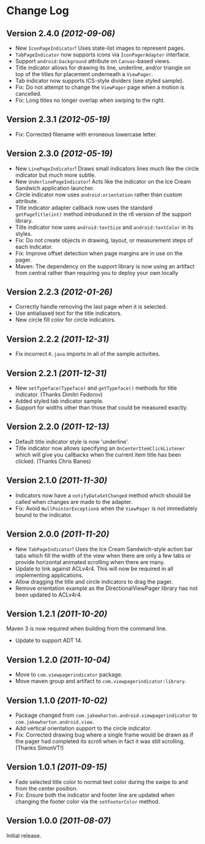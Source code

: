 Change Log
==========

Version 2.4.0 *(2012-09-06)*
----------------------------

 * New `IconPageIndicator`! Uses state-list images to represent pages.
 * `TabPageIndicator` now supports icons via `IconPagerAdapter` interface.
 * Support `android:background` attribute on `Canvas`-based views.
 * Title indicator allows for drawing its line, underline, and/or triangle on
   top of the titles for placement underneath a `ViewPager`.
 * Tab indicator now supports ICS-style dividers (see styled sample).
 * Fix: Do not attempt to change the `ViewPager` page when a motion is
   cancelled.
 * Fix: Long titles no longer overlap when swiping to the right.


Version 2.3.1 *(2012-05-19)*
----------------------------

 * Fix: Corrected filename with erroneous lowercase letter.


Version 2.3.0 *(2012-05-19)*
----------------------------

 * New `LinePageIndicator`! Draws small indicators lines much like the circle
   indicator but much more subtle.
 * New `UnderlinePageIndicator`! Acts like the indicator on the Ice Cream
   Sandwich application launcher.
 * Circle indicator now uses `android:orientation` rather than custom attribute.
 * Title indicator adapter callback now uses the standard `getPageTitle(int)`
   method introduced in the r6 version of the support library.
 * Title indicator now uses `android:textSize` and `android:textColor` in its
   styles.
 * Fix: Do not create objects in drawing, layout, or measurement steps of each
   indicator.
 * Fix: Improve offset detection when page margins are in use on the pager.
 * Maven: The dependency on the support library is now using an artifact from
   central rather than requiring you to deploy your own locally


Version 2.2.3 *(2012-01-26)*
----------------------------

 * Correctly handle removing the last page when it is selected.
 * Use antialiased text for the title indicators.
 * New circle fill color for circle indicators.


Version 2.2.2 *(2011-12-31)*
----------------------------

 * Fix incorrect `R.java` imports in all of the sample activities.


Version 2.2.1 *(2011-12-31)*
----------------------------

 * New `setTypeface(Typeface)` and `getTypeface()` methods for title indicator.
   (Thanks Dimitri Fedorov)
 * Added styled tab indicator sample.
 * Support for widths other than those that could be measured exactly.


Version 2.2.0 *(2011-12-13)*
----------------------------

 * Default title indicator style is now 'underline'.
 * Title indicator now allows specifying an `OnCenterItemClickListener` which
   will give you callbacks when the current item title has been clicked.
   (Thanks Chris Banes)


Version 2.1.0 *(2011-11-30)*
----------------------------

 * Indicators now have a `notifyDataSetChanged` method which should be called
   when changes are made to the adapter.
 * Fix: Avoid `NullPointerException`s when the `ViewPager` is not immediately
   bound to the indicator.


Version 2.0.0 *(2011-11-20)*
----------------------------

 * New `TabPageIndicator`! Uses the Ice Cream Sandwich-style action bar tabs
   which fill the width of the view when there are only a few tabs or provide
   horizontal animated scrolling when there are many.
 * Update to link against ACLv4r4. This will now be required in all implementing
   applications.
 * Allow dragging the title and circle indicators to drag the pager.
 * Remove orientation example as the DirectionalViewPager library has not been
   updated to ACLv4r4.


Version 1.2.1 *(2011-10-20)*
----------------------------

Maven 3 is now required when building from the command line.

 * Update to support ADT 14.


Version 1.2.0 *(2011-10-04)*
----------------------------

 * Move to `com.viewpagerindicator` package.
 * Move maven group and artifact to `com.viewpagerindicator:library`.


Version 1.1.0 *(2011-10-02)*
----------------------------

 * Package changed from `com.jakewharton.android.viewpagerindicator` to
   `com.jakewharton.android.view`.
 * Add vertical orientation support to the circle indicator.
 * Fix: Corrected drawing bug where a single frame would be drawn as if the
   pager had completed its scroll when in fact it was still scrolling.
   (Thanks SimonVT!)


Version 1.0.1 *(2011-09-15)*
----------------------------

 * Fade selected title color to normal text color during the swipe to and from
   the center position.
 * Fix: Ensure both the indicator and footer line are updated when changing the
   footer color via the `setFooterColor` method.


Version 1.0.0 *(2011-08-07)*
----------------------------

Initial release.
